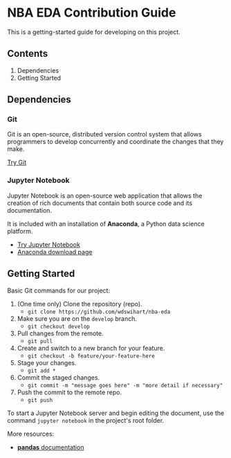 # NBA EDA Contribution Guide

This is a getting-started guide for developing on this project.

## Contents

1. Dependencies
2. Getting Started

## Dependencies

### Git

Git is an open-source, distributed version control system that allows
programmers to develop concurrently and coordinate the changes that they make.

[Try Git](https://try.github.io/levels/1/challenges/1)

### Jupyter Notebook

Jupyter Notebook is an open-source web application that allows the creation of 
rich documents that contain both source code and its documentation.

It is included with an installation of **Anaconda**, a Python data science
platform.

- [Try Jupyter Notebook](https://try.jupyter.org/)
- [Anaconda download page](https://www.anaconda.com/download/)


## Getting Started

Basic Git commands for our project:

1. (One time only) Clone the repository (repo).
    - `git clone https://github.com/wdswihart/nba-eda`
2. Make sure you are on the `develop` branch.
    - `git checkout develop`
3. Pull changes from the remote.
    - `git pull`
4. Create and switch to a new branch for your feature.
    - `git checkout -b feature/your-feature-here`
5. Stage your changes.
    - `git add *`
6. Commit the staged changes.
    - `git commit -m "message goes here" -m "more detail if necessary"`
7. Push the commit to the remote repo.
    - `git push`

To start a Jupyter Notebook server and begin editing the document, use the command
`jupyter notebook` in the project's root folder.

More resources:

- [**pandas** documentation](http://pandas.pydata.org/pandas-docs/stable/)
